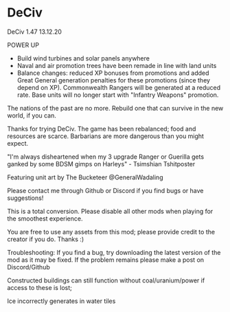 # DeCiv
DeCiv 1.47
13.12.20

POWER UP

- Build wind turbines and solar panels anywhere
- Naval and air promotion trees have been remade in line with land units
- Balance changes: reduced XP bonuses from promotions and added Great General generation penalties for these promotions (since they depend on XP). Commonwealth Rangers will be generated at a reduced rate. Base units will no longer start with "Infantry Weapons" promotion.

The nations of the past are no more. Rebuild one that can survive in the new world, if you can.

Thanks for trying DeCiv. The game has been rebalanced; food and resources are scarce. Barbarians are more dangerous than you might expect.

"I'm always disheartened when my 3 upgrade Ranger or Guerilla gets ganked by some BDSM gimps on Harleys" - Tsimshian Tshitposter

Featuring unit art by The Bucketeer @GeneralWadaling

Please contact me through Github or Discord if you find bugs or have suggestions!

This is a total conversion. Please disable all other mods when playing for the smoothest experience.

You are free to use any assets from this mod; please provide credit to the creator if you do. Thanks :)

Troubleshooting: If you find a bug, try downloading the latest version of the mod as it may be fixed. If the problem remains please make a post on Discord/Github

Constructed buildings can still function without coal/uranium/power if access to these is lost; 

Ice incorrectly generates in water tiles
